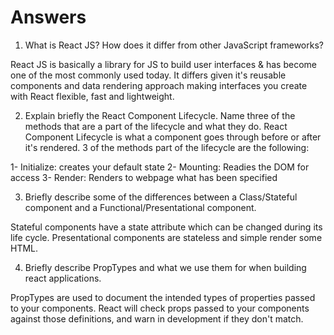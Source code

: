 # Answers

1. What is React JS? How does it differ from other JavaScript frameworks?

React JS is basically a library for JS to build user interfaces & has become one of the most commonly used today. It differs given it's reusable components and data rendering approach making interfaces you create with React flexible, fast and lightweight.

2. Explain briefly the React Component Lifecycle. Name three of the methods that are a part of the lifecycle and what they do.
React Component Lifecycle is what a component goes through before or after it's rendered. 3 of the methods part of the lifecycle are the following: 

1- Initialize: creates your default state
2- Mounting: Readies the DOM for access
3- Render: Renders to webpage what has been specified

3. Briefly describe some of the differences between a Class/Stateful component and a Functional/Presentational component.

Stateful components have a state attribute which can be changed during its life cycle. Presentational components are stateless and simple render some HTML.

4. Briefly describe PropTypes and what we use them for when building react applications.

PropTypes are used to document the intended types of properties passed to your components. React will check props passed to your components against those definitions, and warn in development if they don't match.
